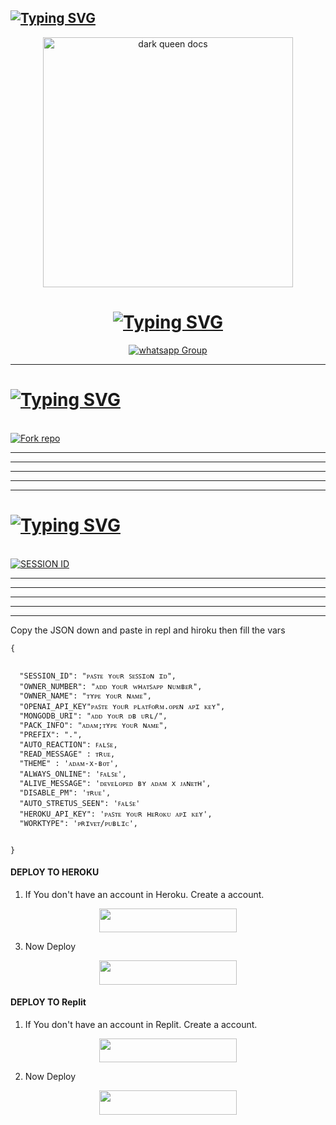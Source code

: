 ## [![Typing SVG](https://readme-typing-svg.herokuapp.com?font=Rockstar-ExtraBold&color=F33A6A&lines=Leave+the+useless+educated+friends;+If+he+is+a+drug+addict;and+of+good+character;+associate+with+him)](https://git.io/typing-svg)










<!DOCTYPE html>
<html>
<body>
  <p align="center">
    <a href="https://chat.whatsapp.com/IpDbNkTpz1l520HHFuS7B7">
     <img alt="dark queen docs" height="400" src="https://i.ibb.co/fDRjsCv/Screenshot-20231209-165133.jpg">  </a>
  <h1 align="center">
    <a href="https://git.io/typing-svg"><img src="https://readme-typing-svg.demolab.com?font=Fira+Code&pause=1000&width=435&lines=ᴀᴅᴀᴍ+++x+ʙᴏᴛ+++ᴍᴜʟᴛɪᴅɪᴠɪᴄᴇ+++ᴡʜᴀᴛꜱᴀᴘᴘ+++ʙᴏᴛ" alt="Typing SVG" /></a>
 </h1>
  <p align="center">
    <div hx-get="/visitor_count" hx-target="this" hx-swap="innerHTML"></div>
  </p>
  <p align="center">
    <a href="https://chat.whatsapp.com/JAaipo4Z9ldLCEh0pXidqL" target="_blank">
      <img alt="whatsapp Group" src="https://img.shields.io/badge/ ᴀᴅᴀᴍ ꜱʏʙᴇʀ ᴢᴇᴇ ꜱQᴜʀᴅ ꜱᴜᴘᴘᴏʀᴛ ᴡʜᴀᴛꜱᴀᴘᴘ ɢʀᴏᴜᴘ ʟɪɴᴋ  -25D366?style=for-the-badge&logo=whatsapp&logoColor=black" />
    </a>
  </p>

  
---
# <a href="https://git.io/typing-svg"><img src="https://readme-typing-svg.demolab.com?font=Fira+Code&pause=1000&width=435&lines=[ꜰᴏʀᴋ+ᴀᴅᴀᴍ+x+ᴡʜᴀᴛꜱᴀᴘᴘ+ʙᴏᴛ]" alt="Typing SVG" /></a>
  
  <br>
<a href='https://github.com/Janith-max/ADAM-BOT/fork' target="_blank"><img alt='Fork repo' src='https://img.shields.io/badge/Fork Repo-100000?style=for-the-badge&logo=scan&logoColor=white&labelColor=black&color=black'/></a>

---
---
---
---
--- 

# <a href="https://git.io/typing-svg"><img src="https://readme-typing-svg.demolab.com?font=Fira+Code&pause=1000&width=435&lines=[ꜱᴄᴀɴ+ᴀᴅᴀᴍ+x+Qʀ+ᴄᴏᴅᴇꜱ]" alt="Typing SVG" /></a>

  <br>
<a href='https://replit.com/@janithmx3412/ADAM-BOT-3?v=1' target="_blank"><img alt='SESSION ID' src='https://img.shields.io/badge/Session_id-100000?style=for-the-badge&logo=scan&logoColor=white&labelColor=black&color=black'/></a>

---
---
---
---
---




Copy the JSON down and paste in repl and hiroku then fill the vars

```
{


  "SESSION_ID": "ᴘᴀꜱᴛᴇ ʏᴏᴜʀ ꜱᴇꜱꜱɪᴏɴ ɪᴅ",
  "OWNER_NUMBER": "ᴀᴅᴅ ʏᴏᴜʀ ᴡʜᴀᴛꜱᴀᴘᴘ ɴᴜᴍʙᴇʀ",
  "OWNER_NAME": "ᴛʏᴘᴇ ʏᴏᴜʀ ɴᴀᴍᴇ",
  "OPENAI_API_KEY"ᴘᴀꜱᴛᴇ ʏᴏᴜʀ ᴘʟᴀᴛꜰᴏʀᴍ.ᴏᴘᴇɴ ᴀᴘɪ ᴋᴇʏ",
  "MONGODB_URI": "ᴀᴅᴅ ʏᴏᴜʀ ᴅʙ ᴜʀʟ/",
  "PACK_INFO": "ᴀᴅᴀᴍ;ᴛʏᴘᴇ ʏᴏᴜʀ ɴᴀᴍᴇ",
  "PREFIX": ".",
  "AUTO_REACTION": ꜰᴀʟꜱᴇ,
  "READ_MESSAGE" : ᴛʀᴜᴇ,
  "THEME" : 'ᴀᴅᴀᴍ-x-ʙᴏᴛ',
  "ALWAYS_ONLINE": 'ꜰᴀʟꜱᴇ',
  "ALIVE_MESSAGE": 'ᴅᴇᴠᴇʟᴏᴘᴇᴅ ʙʏ ᴀᴅᴀᴍ x ᴊᴀɴᴇᴛʜ',
  "DISABLE_PM": 'ᴛʀᴜᴇ',
  "AUTO_STRETUS_SEEN": 'ꜰᴀʟꜱᴇ'
  "HEROKU_API_KEY": 'ᴘᴀꜱᴛᴇ ʏᴏᴜʀ ʜᴇʀᴏᴋᴜ ᴀᴘɪ ᴋᴇʏ',
  "WORKTYPE": 'ᴘʀɪᴠᴇᴛ/ᴘᴜʙʟɪᴄ',

  
}
```


#### DEPLOY TO HEROKU

1. If You don't have an account in Heroku. Create a account.
    <br>
<p align="center"><a href="https://signup.heroku.com"> <img src="https://img.shields.io/badge/heroku%20Account-blue?style=for-the-badge&logo=heroku" width="220" height="38.45"/></a></p>



3. Now Deploy
    <br>
<p align="center"><a href="https://heroku.com"> <img src="https://img.shields.io/badge/Heroku%20Deploy-blue?style=for-the-badge&logo=heroku" width="220" height="38.45"/></a></p>


#### DEPLOY TO Replit 

1. If You don't have an account in Replit. Create a account.
    <br>
<p align="center"><a href="https://replit.com/signup"> <img src="https://img.shields.io/badge/replit%20Account-blue?style=for-the-badge&logo=replit" width="220" height="38.45"/></a></p>

2. Now Deploy
    <br>
<p align="center"><a href="https://replit.com"> <img src="https://img.shields.io/badge/replit%20Deploy-blue?style=for-the-badge&logo=replit" width="220" height="38.45"/></a></p>

 
 
